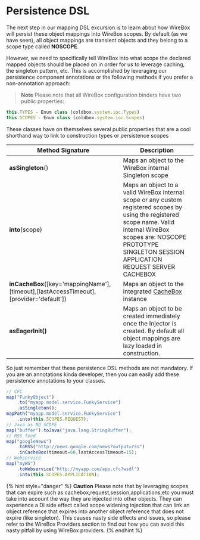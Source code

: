 # Persistence DSL

The next step in our mapping DSL excursion is to learn about how WireBox will persist these object mappings into WireBox scopes. By default \(as we have seen\), all object mappings are transient objects and they belong to a scope type called **NOSCOPE**.

However, we need to specifically tell WireBox into what scope the declared mapped objects should be placed on in order for us to leverage caching, the singleton pattern, etc. This is accomplished by leveraging our persistence component annotations or the following methods if you prefer a non-annotation approach:

> **Note** Please note that all WireBox configuration binders have two public properties:

```javascript
this.TYPES - Enum class (coldbox.system.ioc.Types)
this.SCOPES - Enum class (coldbox.system.ioc.Scopes)
```

These classes have on themselves several public properties that are a cool shorthand way to link to construction types or persistence scopes

| Method Signature | Description |
| --- | --- |
| **asSingleton**\(\) | Maps an object to the WireBox internal Singleton scope |
| **into**\(scope\) | Maps an object to a valid WireBox internal scope or any custom registered scopes by using the registered scope name. Valid internal WireBox scopes are:  NOSCOPE PROTOTYPE SINGLETON SESSION APPLICATION REQUEST SERVER  CACHEBOX |
| **inCacheBox**\(\[key='mappingName'\],\[timeout\],\[lastAccessTimeout\],\[provider='default'\]\) | Maps an object to the integrated [CacheBox](https://github.com/ortus/wirebox-documentation/tree/b9a6ae3e91f7dcb74ec7e900e27243e19824cf27/mapping_dsl/wiki/CacheBox.cfm) instance |
| **asEagerInit\(\)** | Maps an object to be created immediately once the Injector is created. By default all object mappings are lazy loaded in construction. |

So just remember that these persistence DSL methods are not mandatory. If you are an annotations kinda developer, then you can easily add these persistence annotations to your classes.

```javascript
// CFC
map("FunkyObject")
    .to("myapp.model.service.FunkyService")
    .asSingleton();
mapPath("myapp.model.service.FunkyService")
    .into(this.SCOPES.REQUEST);
// Java as NO SCOPE
map("buffer").toJava("java.lang.StringBuffer");
// RSS feed
map("googleNews")
    .toRSS("http://news.google.com/news?output=rss")
    .inCacheBox(timeout=60,lastAccessTimeout=15);
// Webservice
map("myWS")
    .toWebservice("http://myapp.com/app.cfc?wsdl")
    .into(this.SCOPES.APPLICATION);
```

{% hint style="danger" %}
**Caution** Please note that by leveraging scopes that can expire such as cachebox,request,session,applications,etc you must take into account the way they are injected into other objects. They can experience a DI side effect called scope widening injection that can link an object reference that expires into another object reference that does not expire \(like singleton\). This causes nasty side effects and issues, so please refer to the WireBox Providers section to find out how you can avoid this nasty pitfall by using WireBox providers.
{% endhint %}


